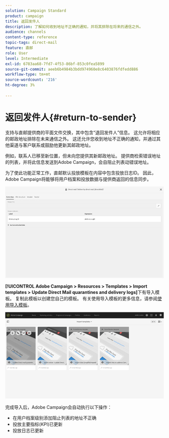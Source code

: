 ```yaml
---
solution: Campaign Standard
product: campaign
title: 返回发件人
description: 了解如何收到地址不正确的通知，并将其排除在将来的通信之外。
audience: channels
content-type: reference
topic-tags: direct-mail
feature: 直邮
role: User
level: Intermediate
exl-id: 6783aa68-7fd7-4f53-86bf-853c0fea5899
source-git-commit: aeeb6b4984b3bdd974960e8c6403876fdfedd886
workflow-type: tm+mt
source-wordcount: '216'
ht-degree: 3%

---
```


# 返回发件人{#return-to-sender}

支持与直邮提供商的平面文件交换，其中包含“退回发件人”信息。 这允许将相应的邮政地址排除在未来通信之外。 这还允许您收到地址不正确的通知，并通过其他渠道与客户联系或鼓励他更新其邮政地址。

例如，联系人已移至新位置，但未向您提供其新邮政地址。 提供商检索错误地址的列表，并将此信息发送到Adobe Campaign，会自阻止列表动错误地址。

为了使此功能正常工作，直邮默认投放模板在内容中包含投放日志ID。 因此，Adobe Campaign将能够将用户档案和投放数据与提供商返回的信息同步。

![](assets/direct_mail_return_sender_1.png)

**[!UICONTROL Adobe Campaign > Resources > Templates > Import templates > Update Direct Mail quarantines and delivery logs]**&#x200B;下有导入模板。 复制此模板以创建您自己的模板。 有关使用导入模板的更多信息，请参阅[使用导入模板](../../automating/using/importing-data-with-import-templates.md#setting-up-import-templates)。

![](assets/direct_mail_return_sender_2.png)

完成导入后，Adobe Campaign会自动执行以下操作：

* 在用户档案级别添加阻止列表的地址不正确
* 投放主要指标(KPI)已更新
* 投放日志已更新
